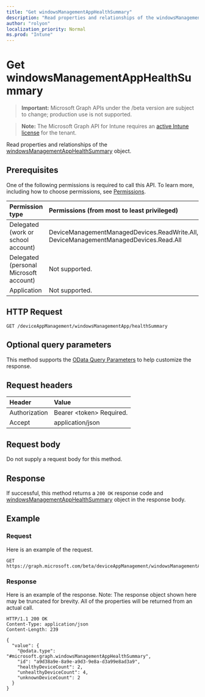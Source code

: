 ```yaml
---
title: "Get windowsManagementAppHealthSummary"
description: "Read properties and relationships of the windowsManagementAppHealthSummary object."
author: "rolyon"
localization_priority: Normal
ms.prod: "Intune"
---
```


# Get windowsManagementAppHealthSummary

> **Important:** Microsoft Graph APIs under the /beta version are subject to change; production use is not supported.

> **Note:** The Microsoft Graph API for Intune requires an [active Intune license](https://go.microsoft.com/fwlink/?linkid=839381) for the tenant.

Read properties and relationships of the [windowsManagementAppHealthSummary](../resources/intune-devices-windowsmanagementapphealthsummary.md) object.

## Prerequisites
One of the following permissions is required to call this API. To learn more, including how to choose permissions, see [Permissions](/graph/permissions-reference).

|Permission type|Permissions (from most to least privileged)|
|:---|:---|
|Delegated (work or school account)|DeviceManagementManagedDevices.ReadWrite.All, DeviceManagementManagedDevices.Read.All|
|Delegated (personal Microsoft account)|Not supported.|
|Application|Not supported.|

## HTTP Request
<!-- {
  "blockType": "ignored"
}
-->
``` http
GET /deviceAppManagement/windowsManagementApp/healthSummary
```

## Optional query parameters
This method supports the [OData Query Parameters](https://docs.microsoft.com/en-us/graph/query-parameters) to help customize the response.

## Request headers
|Header|Value|
|:---|:---|
|Authorization|Bearer &lt;token&gt; Required.|
|Accept|application/json|

## Request body
Do not supply a request body for this method.

## Response
If successful, this method returns a `200 OK` response code and [windowsManagementAppHealthSummary](../resources/intune-devices-windowsmanagementapphealthsummary.md) object in the response body.

## Example

### Request
Here is an example of the request.
``` http
GET https://graph.microsoft.com/beta/deviceAppManagement/windowsManagementApp/healthSummary
```

### Response
Here is an example of the response. Note: The response object shown here may be truncated for brevity. All of the properties will be returned from an actual call.
``` http
HTTP/1.1 200 OK
Content-Type: application/json
Content-Length: 239

{
  "value": {
    "@odata.type": "#microsoft.graph.windowsManagementAppHealthSummary",
    "id": "a9d38a9e-8a9e-a9d3-9e8a-d3a99e8ad3a9",
    "healthyDeviceCount": 2,
    "unhealthyDeviceCount": 4,
    "unknownDeviceCount": 2
  }
}
```




